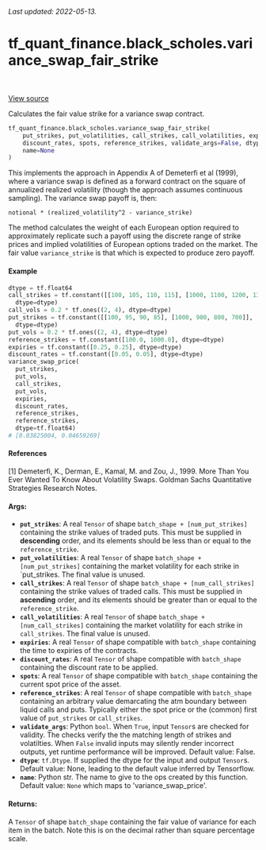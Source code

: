 <!--
This file is generated by a tool. Do not edit directly.
For open-source contributions the docs will be updated automatically.
-->

*Last updated: 2022-05-13.*

<div itemscope itemtype="http://developers.google.com/ReferenceObject">
<meta itemprop="name" content="tf_quant_finance.black_scholes.variance_swap_fair_strike" />
<meta itemprop="path" content="Stable" />
</div>

# tf_quant_finance.black_scholes.variance_swap_fair_strike

<!-- Insert buttons and diff -->

<table class="tfo-notebook-buttons tfo-api" align="left">
</table>

<a target="_blank" href="https://github.com/google/tf-quant-finance/blob/master/tf_quant_finance/black_scholes/variance_swaps.py">View source</a>



Calculates the fair value strike for a variance swap contract.

```python
tf_quant_finance.black_scholes.variance_swap_fair_strike(
    put_strikes, put_volatilities, call_strikes, call_volatilities, expiries,
    discount_rates, spots, reference_strikes, validate_args=False, dtype=None,
    name=None
)
```



<!-- Placeholder for "Used in" -->

This implements the approach in Appendix A of Demeterfi et al (1999), where a
variance swap is defined as a forward contract on the square of annualized
realized volatility (though the approach assumes continuous sampling). The
variance swap payoff is, then:

`notional * (realized_volatility^2 - variance_strike)`

The method calculates the weight of each European option required to
approximately replicate such a payoff using the discrete range of strike
prices and implied volatilities of European options traded on the market. The
fair value `variance_strike` is that which is expected to produce zero payoff.

#### Example

```python
dtype = tf.float64
call_strikes = tf.constant([[100, 105, 110, 115], [1000, 1100, 1200, 1300]],
  dtype=dtype)
call_vols = 0.2 * tf.ones((2, 4), dtype=dtype)
put_strikes = tf.constant([[100, 95, 90, 85], [1000, 900, 800, 700]],
  dtype=dtype)
put_vols = 0.2 * tf.ones((2, 4), dtype=dtype)
reference_strikes = tf.constant([100.0, 1000.0], dtype=dtype)
expiries = tf.constant([0.25, 0.25], dtype=dtype)
discount_rates = tf.constant([0.05, 0.05], dtype=dtype)
variance_swap_price(
  put_strikes,
  put_vols,
  call_strikes,
  put_vols,
  expiries,
  discount_rates,
  reference_strikes,
  reference_strikes,
  dtype=tf.float64)
# [0.03825004, 0.04659269]
```

#### References

[1] Demeterfi, K., Derman, E., Kamal, M. and Zou, J., 1999. More Than You Ever
  Wanted To Know About Volatility Swaps. Goldman Sachs Quantitative Strategies
  Research Notes.

#### Args:


* <b>`put_strikes`</b>: A real `Tensor` of shape  `batch_shape + [num_put_strikes]`
  containing the strike values of traded puts. This must be supplied in
  **descending** order, and its elements should be less than or equal to the
  `reference_strike`.
* <b>`put_volatilities`</b>: A real `Tensor` of shape  `batch_shape +
  [num_put_strikes]` containing the market volatility for each strike in
  `put_strikes. The final value is unused.
* <b>`call_strikes`</b>: A real `Tensor` of shape  `batch_shape + [num_call_strikes]`
  containing the strike values of traded calls. This must be supplied in
  **ascending** order, and its elements should be greater than or equal to
  the `reference_strike`.
* <b>`call_volatilities`</b>: A real `Tensor` of shape  `batch_shape +
  [num_call_strikes]` containing the market volatility for each strike in
  `call_strikes`. The final value is unused.
* <b>`expiries`</b>: A real `Tensor` of shape compatible with `batch_shape` containing
  the time to expiries of the contracts.
* <b>`discount_rates`</b>: A real `Tensor` of shape compatible with `batch_shape`
  containing the discount rate to be applied.
* <b>`spots`</b>: A real `Tensor` of shape compatible with `batch_shape` containing the
  current spot price of the asset.
* <b>`reference_strikes`</b>: A real `Tensor` of shape compatible with `batch_shape`
  containing an arbitrary value demarcating the atm boundary between liquid
  calls and puts. Typically either the spot price or the (common) first
  value of `put_strikes` or `call_strikes`.
* <b>`validate_args`</b>: Python `bool`. When `True`, input `Tensor`s are checked for
  validity. The checks verify the the matching length of strikes and
  volatilties. When `False` invalid inputs may silently render incorrect
  outputs, yet runtime performance will be improved.
  Default value: False.
* <b>`dtype`</b>: `tf.Dtype`. If supplied the dtype for the input and output `Tensor`s.
  Default value: None, leading to the default value inferred by Tensorflow.
* <b>`name`</b>: Python str. The name to give to the ops created by this function.
  Default value: `None` which maps to 'variance_swap_price'.


#### Returns:

A `Tensor` of shape `batch_shape` containing the fair value of variance for
each item in the batch. Note this is on the decimal rather than square
percentage scale.
